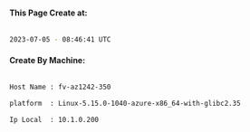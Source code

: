
   
#### This Page Create at:

```bash

2023-07-05 - 08:46:41 UTC

```

#### Create By Machine:

```bash

Host Name : fv-az1242-350

platform  : Linux-5.15.0-1040-azure-x86_64-with-glibc2.35

Ip Local  : 10.1.0.200

```

